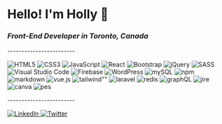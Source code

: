 <h1> Hello! I'm Holly 👋 </h1>

<h3><em>Front-End Developer in Toronto, Canada</em></h3>
------------------------
<br/>

<p float="left">
<img alt="HTML5" src="https://img.shields.io/badge/html5-%23E34F26.svg?&style=for-the-badge&logo=html5&logoColor=white"/>
<img alt="CSS3" src="https://img.shields.io/badge/css3-%231572B6.svg?&style=for-the-badge&logo=css3&logoColor=white"/>
<img alt="JavaScript" src="https://img.shields.io/badge/javascript-%23323330.svg?&style=for-the-badge&logo=javascript&logoColor=%23F7DF1E"/>
<img alt="React" src="https://img.shields.io/badge/react-%2320232a.svg?&style=for-the-badge&logo=react&logoColor=%2361DAFB"/>
<img alt="Bootstrap" src="https://img.shields.io/badge/bootstrap-%23563D7C.svg?&style=for-the-badge&logo=bootstrap&logoColor=white"/>
<img alt="jQuery" src="https://img.shields.io/badge/jquery-%230769AD.svg?&style=for-the-badge&logo=jquery&logoColor=white" />
<img alt="SASS" src="https://img.shields.io/badge/SASS-hotpink.svg?&style=for-the-badge&logo=SASS&logoColor=white" />
<img alt="Visual Studio Code" src="https://img.shields.io/badge/VisualStudioCode-0078d7.svg?&style=for-the-badge&logo=visual-studio-code&logoColor=white"/>
<img alt="Firebase" src="https://img.shields.io/badge/firebase-%23039BE5.svg?&style=for-the-badge&logo=firebase" />
<img alt="WordPress" src="https://img.shields.io/badge/Wordpress-21759B?style=for-the-badge&logo=wordpress&logoColor=white"/>
<img alt="mySQL" src="https://img.shields.io/badge/MySQL-00000F?style=for-the-badge&logo=mysql&logoColor=white"/>
  <img alt="npm" src="https://img.shields.io/badge/npm-CB3837?style=for-the-badge&logo=npm&logoColor=white"/>
  <img alt="markdown" src="https://img.shields.io/badge/Markdown-000000?style=for-the-badge&logo=markdown&logoColor=white"/>
  <img alt="vue.js" src="https://img.shields.io/badge/Vue.js-35495E?style=for-the-badge&logo=vuedotjs&logoColor=4FC08D"/>
    <img alt=tailwind"" src="https://img.shields.io/badge/Tailwind_CSS-38B2AC?style=for-the-badge&logo=tailwind-css&logoColor=white"/>
    <img alt="laravel" src="https://img.shields.io/badge/Laravel-FF2D20?style=for-the-badge&logo=laravel&logoColor=white"/>
    <img alt="redis" src="https://img.shields.io/badge/redis-CC0000.svg?&style=for-the-badge&logo=redis&logoColor=white"/>
    <img alt="graphQL" src="https://img.shields.io/badge/GraphQl-E10098?style=for-the-badge&logo=graphql&logoColor=white"/>
     <img alt="jire" src="https://img.shields.io/badge/Jira-0052CC?style=for-the-badge&logo=Jira&logoColor=white"/>
      <img alt="canva" src="https://img.shields.io/badge/Canva-%2300C4CC.svg?&style=for-the-badge&logo=Canva&logoColor=white"/>
      <img alt="pes" src="https://img.shields.io/badge/pes-21759B?style=for-the-badge&logo=pest&logoColor=white"/>

  
</p>
------------------------
<p float="left">
<a href="https://www.linkedin.com/in/hollyjasiura/">
<img alt="LinkedIn" src="https://img.shields.io/badge/linkedin-%230077B5.svg?&style=for-the-badge&logo=linkedin&logoColor=white"/> </a>
<a href="https://www.github.com/holjas>
<img alt="GitHub" src="https://img.shields.io/badge/github-%23121011.svg?&style=for-the-badge&logo=github&logoColor=white"/>
</a> 
                                                                                                                       
<a href="https://twitter.com/ThisIsHollyJ">
   <img alt="Twitter" src="https://img.shields.io/badge/<thisIsHollyJ>-%231DA1F2.svg?&style=for-the-badge&logo=Twitter&logoColor=white"/>
</a>   
</p>


